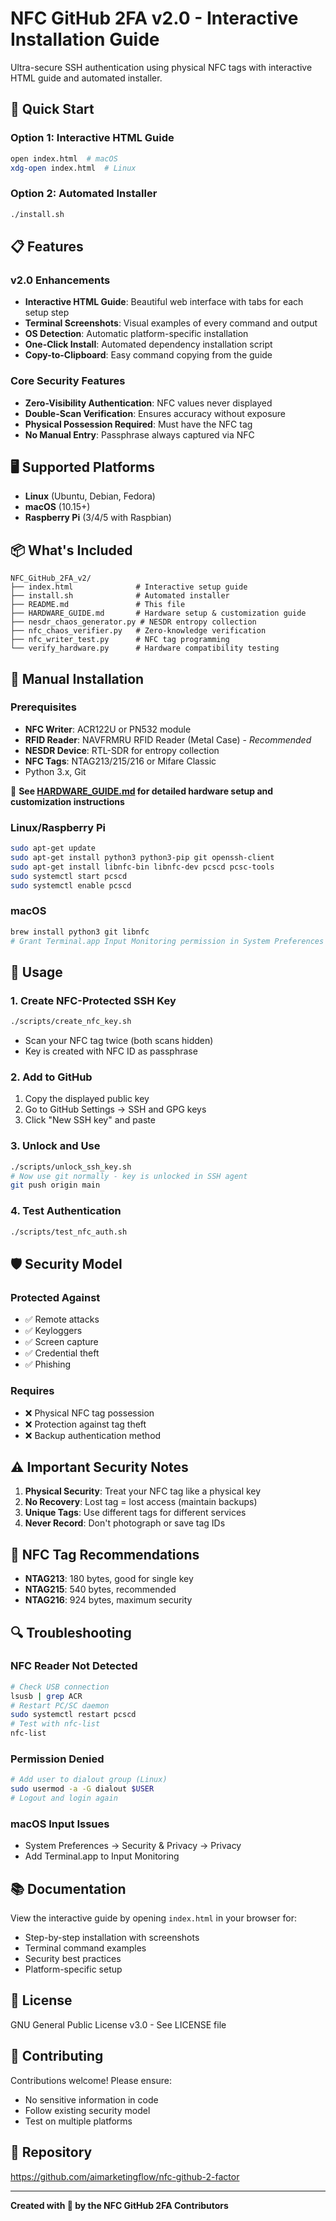# NFC GitHub 2FA v2.0 - Interactive Installation Guide

Ultra-secure SSH authentication using physical NFC tags with interactive HTML guide and automated installer.

## 🚀 Quick Start

### Option 1: Interactive HTML Guide
```bash
open index.html  # macOS
xdg-open index.html  # Linux
```

### Option 2: Automated Installer
```bash
./install.sh
```

## 📋 Features

### v2.0 Enhancements
- **Interactive HTML Guide**: Beautiful web interface with tabs for each setup step
- **Terminal Screenshots**: Visual examples of every command and output
- **OS Detection**: Automatic platform-specific installation
- **One-Click Install**: Automated dependency installation script
- **Copy-to-Clipboard**: Easy command copying from the guide

### Core Security Features
- **Zero-Visibility Authentication**: NFC values never displayed
- **Double-Scan Verification**: Ensures accuracy without exposure
- **Physical Possession Required**: Must have the NFC tag
- **No Manual Entry**: Passphrase always captured via NFC

## 🖥️ Supported Platforms

- **Linux** (Ubuntu, Debian, Fedora)
- **macOS** (10.15+)
- **Raspberry Pi** (3/4/5 with Raspbian)

## 📦 What's Included

```
NFC_GitHub_2FA_v2/
├── index.html              # Interactive setup guide
├── install.sh              # Automated installer
├── README.md               # This file
├── HARDWARE_GUIDE.md       # Hardware setup & customization guide
├── nesdr_chaos_generator.py # NESDR entropy collection
├── nfc_chaos_verifier.py   # Zero-knowledge verification
├── nfc_writer_test.py      # NFC tag programming
└── verify_hardware.py      # Hardware compatibility testing
```

## 🔧 Manual Installation

### Prerequisites
- **NFC Writer**: ACR122U or PN532 module
- **RFID Reader**: NAVFRMRU RFID Reader (Metal Case) - *Recommended*
- **NESDR Device**: RTL-SDR for entropy collection  
- **NFC Tags**: NTAG213/215/216 or Mifare Classic
- Python 3.x, Git

📖 **See [HARDWARE_GUIDE.md](HARDWARE_GUIDE.md) for detailed hardware setup and customization instructions**

### Linux/Raspberry Pi
```bash
sudo apt-get update
sudo apt-get install python3 python3-pip git openssh-client
sudo apt-get install libnfc-bin libnfc-dev pcscd pcsc-tools
sudo systemctl start pcscd
sudo systemctl enable pcscd
```

### macOS
```bash
brew install python3 git libnfc
# Grant Terminal.app Input Monitoring permission in System Preferences
```

## 📖 Usage

### 1. Create NFC-Protected SSH Key
```bash
./scripts/create_nfc_key.sh
```
- Scan your NFC tag twice (both scans hidden)
- Key is created with NFC ID as passphrase

### 2. Add to GitHub
1. Copy the displayed public key
2. Go to GitHub Settings → SSH and GPG keys
3. Click "New SSH key" and paste

### 3. Unlock and Use
```bash
./scripts/unlock_ssh_key.sh
# Now use git normally - key is unlocked in SSH agent
git push origin main
```

### 4. Test Authentication
```bash
./scripts/test_nfc_auth.sh
```

## 🛡️ Security Model

### Protected Against
- ✅ Remote attacks
- ✅ Keyloggers  
- ✅ Screen capture
- ✅ Credential theft
- ✅ Phishing

### Requires
- ❌ Physical NFC tag possession
- ❌ Protection against tag theft
- ❌ Backup authentication method

## ⚠️ Important Security Notes

1. **Physical Security**: Treat your NFC tag like a physical key
2. **No Recovery**: Lost tag = lost access (maintain backups)
3. **Unique Tags**: Use different tags for different services
4. **Never Record**: Don't photograph or save tag IDs

## 📱 NFC Tag Recommendations

- **NTAG213**: 180 bytes, good for single key
- **NTAG215**: 540 bytes, recommended
- **NTAG216**: 924 bytes, maximum security

## 🔍 Troubleshooting

### NFC Reader Not Detected
```bash
# Check USB connection
lsusb | grep ACR
# Restart PC/SC daemon
sudo systemctl restart pcscd
# Test with nfc-list
nfc-list
```

### Permission Denied
```bash
# Add user to dialout group (Linux)
sudo usermod -a -G dialout $USER
# Logout and login again
```

### macOS Input Issues
- System Preferences → Security & Privacy → Privacy
- Add Terminal.app to Input Monitoring

## 📚 Documentation

View the interactive guide by opening `index.html` in your browser for:
- Step-by-step installation with screenshots
- Terminal command examples
- Security best practices
- Platform-specific setup

## 📄 License

GNU General Public License v3.0 - See LICENSE file

## 🤝 Contributing

Contributions welcome! Please ensure:
- No sensitive information in code
- Follow existing security model
- Test on multiple platforms

## 🔗 Repository

https://github.com/aimarketingflow/nfc-github-2-factor

---

**Created with 🔐 by the NFC GitHub 2FA Contributors**
